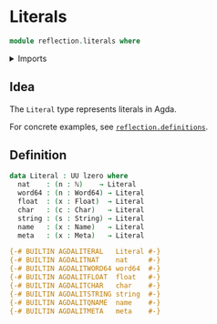 # Literals

```agda
module reflection.literals where
```

<details><summary>Imports</summary>

```agda
open import elementary-number-theory.natural-numbers

open import foundation.universe-levels

open import lists.lists

open import primitives.characters
open import primitives.floats
open import primitives.machine-integers
open import primitives.strings

open import reflection.fixity
open import reflection.metavariables
open import reflection.names
```

</details>

## Idea

The `Literal` type represents literals in Agda.

For concrete examples, see
[`reflection.definitions`](reflection.definitions.md).

## Definition

```agda
data Literal : UU lzero where
  nat    : (n : ℕ)    → Literal
  word64 : (n : Word64) → Literal
  float  : (x : Float)  → Literal
  char   : (c : Char)   → Literal
  string : (s : String) → Literal
  name   : (x : Name)   → Literal
  meta   : (x : Meta)   → Literal

{-# BUILTIN AGDALITERAL   Literal #-}
{-# BUILTIN AGDALITNAT    nat     #-}
{-# BUILTIN AGDALITWORD64 word64  #-}
{-# BUILTIN AGDALITFLOAT  float   #-}
{-# BUILTIN AGDALITCHAR   char    #-}
{-# BUILTIN AGDALITSTRING string  #-}
{-# BUILTIN AGDALITQNAME  name    #-}
{-# BUILTIN AGDALITMETA   meta    #-}
```
